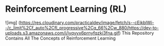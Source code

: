 # Reinforcement Learning (RL) 
![img] (https://res.cloudinary.com/practicaldev/image/fetch/s--cEikblWi--/c_limit%2Cf_auto%2Cfl_progressive%2Cq_66%2Cw_880/https://dev-to-uploads.s3.amazonaws.com/i/iyqyvx6prnyfqzki3fna.gif)
This Repository Contains All The Concepts of Reinforcement Learning
